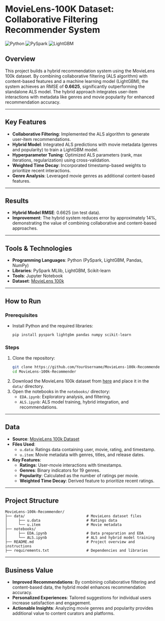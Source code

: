 # MovieLens-100K Dataset: Collaborative Filtering Recommender System

![Python](https://img.shields.io/badge/Python-3.11-brightgreen)
![PySpark](https://img.shields.io/badge/PySpark-3.4.1-orange)
![LightGBM](https://img.shields.io/badge/LightGBM-3.3.5-blue) 


## Overview
This project builds a hybrid recommendation system using the MovieLens 100k dataset. By combining collaborative filtering (ALS algorithm) with content-based features and a machine learning model (LightGBM), the system achieves an RMSE of **0.6625**, significantly outperforming the standalone ALS model. The hybrid approach integrates user-item interactions with metadata like genres and movie popularity for enhanced recommendation accuracy.

---

## Key Features
- **Collaborative Filtering**: Implemented the ALS algorithm to generate user-item recommendations.
- **Hybrid Model**: Integrated ALS predictions with movie metadata (genres and popularity) to train a LightGBM model.
- **Hyperparameter Tuning**: Optimized ALS parameters (rank, max iterations, regularization) using cross-validation.
- **Weighted Time Decay**: Incorporated timestamp-based weights to prioritize recent interactions.
- **Genre Analysis**: Leveraged movie genres as additional content-based features.

---

## Results
- **Hybrid Model RMSE**: 0.6625 (on test data).
- **Improvement**: The hybrid system reduces error by approximately 14%, demonstrating the value of combining collaborative and content-based approaches.

---

## Tools & Technologies
- **Programming Languages**: Python (PySpark, LightGBM, Pandas, NumPy)
- **Libraries**: PySpark MLlib, LightGBM, Scikit-learn
- **Tools**: Jupyter Notebook
- **Dataset**: [MovieLens 100k](https://grouplens.org/datasets/movielens/100k/)

---

## How to Run
### Prerequisites
- Install Python and the required libraries:
  ```bash
  pip install pyspark lightgbm pandas numpy scikit-learn
  ```

### Steps
1. Clone the repository:
   ```bash
   git clone https://github.com/YourUsername/MovieLens-100k-Recommender.git
   cd MovieLens-100k-Recommender
   ```
2. Download the MovieLens 100k dataset from [here](https://grouplens.org/datasets/movielens/100k/) and place it in the `data/` directory.
3. Open the notebooks in the `notebooks/` directory:
   - `EDA.ipynb`: Exploratory analysis, and filtering.
   - `ALS.ipynb`: ALS model training, hybrid integration, and recommendations.

---

## Data
- **Source**: [MovieLens 100k Dataset](https://grouplens.org/datasets/movielens/100k/)
- **Files Used**:
  - `u.data`: Ratings data containing user, movie, rating, and timestamp.
  - `u.item`: Movie metadata with genres, titles, and release dates.
- **Key Features**:
  - **Ratings**: User-movie interactions with timestamps.
  - **Genres**: Binary indicators for 19 genres.
  - **Popularity**: Calculated as the number of ratings per movie.
  - **Weighted Time Decay**: Derived feature to prioritize recent ratings.

---

## Project Structure
```
MovieLens-100k-Recommender/
├── data/                            # MovieLens dataset files
│     ├── u.data                     # Ratings data
│     └── u.item                     # Movie metadata
├── notebooks/
│     ├── EDA.ipynb                  # Data preparation and EDA
│     └── ALS.ipynb                  # ALS and hybrid model training
├── README.md                        # Project overview and instructions
├── requirements.txt                 # Dependencies and libraries
```

---

## Business Value
- **Improved Recommendations**: By combining collaborative filtering and content-based data, the hybrid model enhances recommendation accuracy.
- **Personalized Experiences**: Tailored suggestions for individual users increase satisfaction and engagement.
- **Actionable Insights**: Analyzing movie genres and popularity provides additional value to content curators and platforms.
